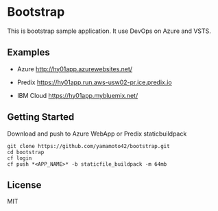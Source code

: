 # Bootstrap

This is bootstrap sample application.
It use DevOps on Azure and VSTS.

## Examples

- Azure <http://hy01app.azurewebsites.net/>

- Predix <https://hy01app.run.aws-usw02-pr.ice.predix.io>

- IBM Cloud <https://hy01app.mybluemix.net/>

## Getting Started

Download and push to Azure WebApp or Predix staticbuildpack

```
git clone https://github.com/yamamoto42/bootstrap.git
cd bootstrap
cf login
cf push *<APP_NAME>* -b staticfile_buildpack -m 64mb
```

## License

MIT

